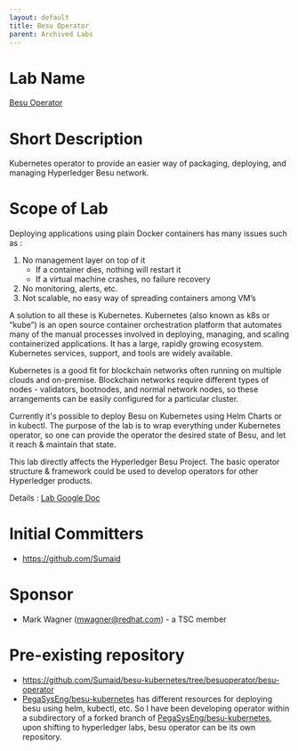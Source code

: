 ```yaml
---
layout: default
title: Besu Operator
parent: Archived Labs
---
```

# Lab Name
[Besu Operator](https://github.com/hyperledger-labs/besu-operator)

# Short Description
Kubernetes operator to provide an easier way of packaging, deploying, and managing Hyperledger Besu network.

# Scope of Lab
Deploying applications using plain Docker containers has many issues such as :

1. No management layer on top of it
   - If a container dies, nothing will restart it
   - If a virtual machine crashes, no failure recovery
2. No monitoring, alerts, etc.
3. Not scalable, no easy way of spreading containers among VM’s

A solution to all these is Kubernetes. Kubernetes (also known as k8s or “kube”) is an open source container orchestration platform that automates many of the manual processes involved in deploying, managing, and scaling containerized applications. It has a large, rapidly growing ecosystem. Kubernetes services, support, and tools are widely available.

Kubernetes is a good fit for blockchain networks often running on multiple clouds and on-premise. Blockchain networks require different types of nodes - validators, bootnodes, and normal network nodes, so these arrangements can be easily configured for a particular cluster.

Currently it's possible to deploy Besu on Kubernetes using Helm Charts or in kubectl. The purpose of the lab is to wrap everything under Kubernetes operator, so one can provide the operator the desired state of Besu, and let it reach & maintain that state.

This lab directly affects the Hyperledger Besu Project. The basic operator structure & framework could be used to develop operators for other Hyperledger products.

Details : [Lab Google Doc](https://docs.google.com/document/d/1GdBv62g8dsASe4QSESar5JZNzMq2gq5L5onEqJa2HFg/edit?usp=sharing)

# Initial Committers
- https://github.com/Sumaid

# Sponsor
- Mark Wagner (mwagner@redhat.com) - a TSC member

# Pre-existing repository
- https://github.com/Sumaid/besu-kubernetes/tree/besuoperator/besu-operator
- [PegaSysEng/besu-kubernetes](https://github.com/PegaSysEng/besu-kubernetes) has different resources for deploying besu using helm, kubectl, etc. So I have been developing operator within a subdirectory of a forked branch of [PegaSysEng/besu-kubernetes](https://github.com/PegaSysEng/besu-kubernetes), upon shifting to hyperledger labs, besu operator can be its own repository.
